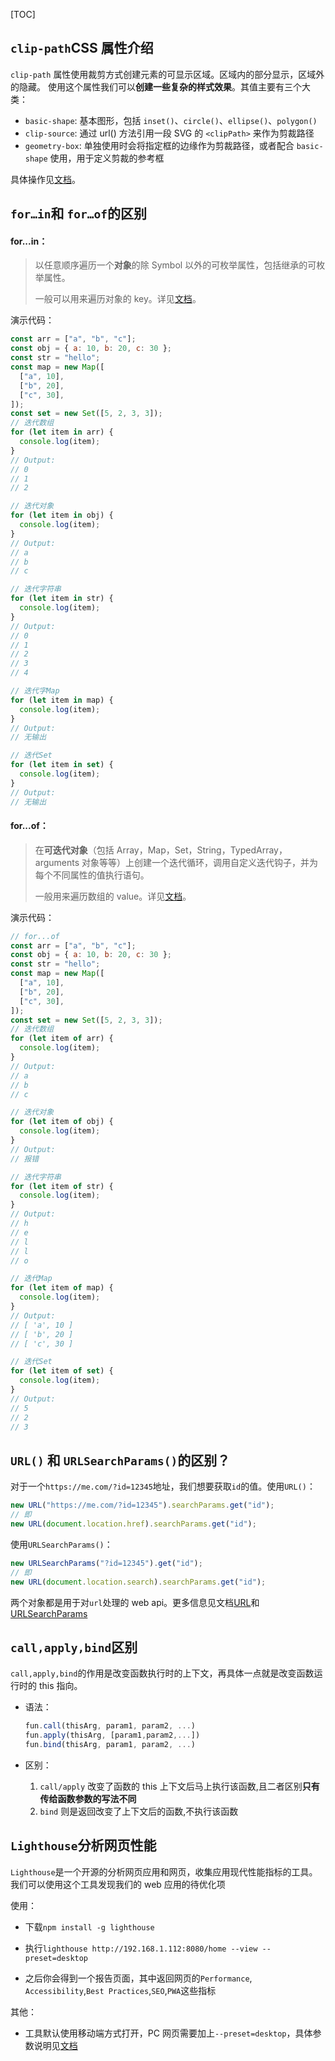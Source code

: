 [TOC]

## `clip-path`CSS 属性介绍

`clip-path` 属性使用裁剪方式创建元素的可显示区域。区域内的部分显示，区域外的隐藏。 使用这个属性我们可以**创建一些复杂的样式效果**。其值主要有三个大类：

- `basic-shape`: 基本图形，包括 `inset()`、`circle()`、`ellipse()`、`polygon()`
- `clip-source`: 通过 url() 方法引用一段 SVG 的 `<clipPath>` 来作为剪裁路径
- `geometry-box`: 单独使用时会将指定框的边缘作为剪裁路径，或者配合 `basic-shape` 使用，用于定义剪裁的参考框

具体操作见[文档](https://developer.mozilla.org/zh-CN/docs/Web/CSS/clip-path)。

## `for…in`和 `for…of`的区别

#### for...in：

> 以任意顺序遍历一个**对象**的除 Symbol 以外的可枚举属性，包括继承的可枚举属性。
>
> 一般可以用来遍历对象的 key。详见[文档](https://developer.mozilla.org/zh-CN/docs/Web/JavaScript/Reference/Statements/for...in)。

演示代码：

```js
const arr = ["a", "b", "c"];
const obj = { a: 10, b: 20, c: 30 };
const str = "hello";
const map = new Map([
  ["a", 10],
  ["b", 20],
  ["c", 30],
]);
const set = new Set([5, 2, 3, 3]);
// 迭代数组
for (let item in arr) {
  console.log(item);
}
// Output:
// 0
// 1
// 2

// 迭代对象
for (let item in obj) {
  console.log(item);
}
// Output:
// a
// b
// c

// 迭代字符串
for (let item in str) {
  console.log(item);
}
// Output:
// 0
// 1
// 2
// 3
// 4

// 迭代字Map
for (let item in map) {
  console.log(item);
}
// Output:
// 无输出

// 迭代Set
for (let item in set) {
  console.log(item);
}
// Output:
// 无输出
```

#### for...of：

> 在**可迭代对象**（包括 Array，Map，Set，String，TypedArray，arguments 对象等等）上创建一个迭代循环，调用自定义迭代钩子，并为每个不同属性的值执行语句。
>
> 一般用来遍历数组的 value。详见[文档](https://developer.mozilla.org/zh-CN/docs/Web/JavaScript/Reference/Statements/for...of)。

演示代码：

```js
// for...of
const arr = ["a", "b", "c"];
const obj = { a: 10, b: 20, c: 30 };
const str = "hello";
const map = new Map([
  ["a", 10],
  ["b", 20],
  ["c", 30],
]);
const set = new Set([5, 2, 3, 3]);
// 迭代数组
for (let item of arr) {
  console.log(item);
}
// Output:
// a
// b
// c

// 迭代对象
for (let item of obj) {
  console.log(item);
}
// Output:
// 报错

// 迭代字符串
for (let item of str) {
  console.log(item);
}
// Output:
// h
// e
// l
// l
// o

// 迭代Map
for (let item of map) {
  console.log(item);
}
// Output:
// [ 'a', 10 ]
// [ 'b', 20 ]
// [ 'c', 30 ]

// 迭代Set
for (let item of set) {
  console.log(item);
}
// Output:
// 5
// 2
// 3
```

## `URL()` 和 `URLSearchParams()`的区别？

对于一个`https://me.com/?id=12345`地址，我们想要获取`id`的值。使用`URL()`：

```js
new URL("https://me.com/?id=12345").searchParams.get("id");
// 即
new URL(document.location.href).searchParams.get("id");
```

使用`URLSearchParams()`：

```js
new URLSearchParams("?id=12345").get("id");
// 即
new URL(document.location.search).searchParams.get("id");
```

两个对象都是用于对`url`处理的 web api。更多信息见文档[URL](https://developer.mozilla.org/zh-CN/docs/Web/API/URL)和[URLSearchParams](https://developer.mozilla.org/zh-CN/docs/Web/API/URLSearchParams)

## `call,apply,bind`区别

`call,apply,bind`的作用是改变函数执行时的上下文，再具体一点就是改变函数运行时的 this 指向。

- 语法：

  ```js
  fun.call(thisArg, param1, param2, ...)
  fun.apply(thisArg, [param1,param2,...])
  fun.bind(thisArg, param1, param2, ...)
  ```

- 区别：
  1.  `call/apply` 改变了函数的 this 上下文后马上执行该函数,且二者区别**只有传给函数参数的写法不同**
  2.  `bind` 则是返回改变了上下文后的函数,不执行该函数

## `Lighthouse`分析网页性能

`Lighthouse`是一个开源的分析网页应用和网页，收集应用现代性能指标的工具。我们可以使用这个工具发现我们的 web 应用的待优化项

使用：

- 下载`npm install -g lighthouse`

- 执行`lighthouse http://192.168.1.112:8080/home --view --preset=desktop`

- 之后你会得到一个报告页面，其中返回网页的`Performance`, `Accessibility`,`Best Practices`,`SEO`,`PWA`这些指标

其他：

- 工具默认使用移动端方式打开，PC 网页需要加上`--preset=desktop`，具体参数说明见[文档](https://github.com/GoogleChrome/lighthouse)
